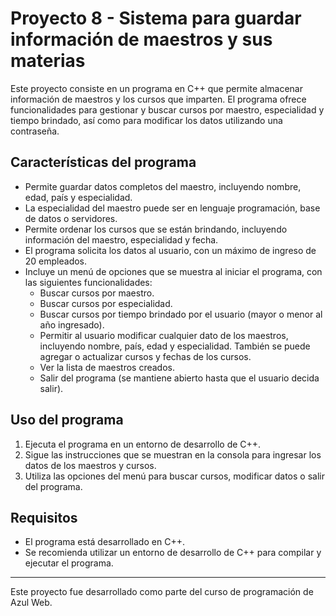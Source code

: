 # Proyecto 8 - Sistema para guardar información de maestros y sus materias

Este proyecto consiste en un programa en C++ que permite almacenar información de maestros y los cursos que imparten. El programa ofrece funcionalidades para gestionar y buscar cursos por maestro, especialidad y tiempo brindado, así como para modificar los datos utilizando una contraseña.

## Características del programa

- Permite guardar datos completos del maestro, incluyendo nombre, edad, país y especialidad.
- La especialidad del maestro puede ser en lenguaje programación, base de datos o servidores.
- Permite ordenar los cursos que se están brindando, incluyendo información del maestro, especialidad y fecha.
- El programa solicita los datos al usuario, con un máximo de ingreso de 20 empleados.
- Incluye un menú de opciones que se muestra al iniciar el programa, con las siguientes funcionalidades:
  - Buscar cursos por maestro.
  - Buscar cursos por especialidad.
  - Buscar cursos por tiempo brindado por el usuario (mayor o menor al año ingresado).
  - Permitir al usuario modificar cualquier dato de los maestros, incluyendo nombre, país, edad y especialidad. También se puede agregar o actualizar cursos y fechas de los cursos.
  - Ver la lista de maestros creados.
  - Salir del programa (se mantiene abierto hasta que el usuario decida salir).


## Uso del programa

1. Ejecuta el programa en un entorno de desarrollo de C++.
2. Sigue las instrucciones que se muestran en la consola para ingresar los datos de los maestros y cursos.
3. Utiliza las opciones del menú para buscar cursos, modificar datos o salir del programa.

## Requisitos

- El programa está desarrollado en C++.
- Se recomienda utilizar un entorno de desarrollo de C++ para compilar y ejecutar el programa.

---

Este proyecto fue desarrollado como parte del curso de programación de Azul Web.


